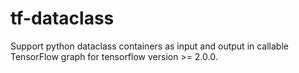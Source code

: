 # tf-dataclass
Support python dataclass containers as input and output in callable TensorFlow graph for tensorflow version >= 2.0.0.
